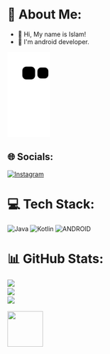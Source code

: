 # 💫 About Me:
 - 🔭 Hi, My name is Islam!
 - 🌱 I'm android developer.

![Snake animation](https://raw.githubusercontent.com/muhiqsimui/muhiqsimui/output/github-contribution-grid-snake.svg)

## 🌐 Socials:
[![Instagram](https://img.shields.io/badge/Instagram-%23E4405F.svg?logo=Instagram&logoColor=white)](https://instagram.com/medetbekov.london)

# 💻 Tech Stack:
![Java](https://img.shields.io/badge/java-%23ED8B00.svg?style=for-the-badge&logo=java&logoColor=white) ![Kotlin](https://img.shields.io/badge/kotlin-%230095D5.svg?style=for-the-badge&logo=kotlin&logoColor=white) ![ANDROID](https://img.shields.io/badge/android-%2320232a.svg?style=for-the-badge&logo=android&logoColor=%a4c639)

# 📊 GitHub Stats:
![](https://github-readme-stats.vercel.app/api?username=theMIslam&theme=dark&hide_border=false&include_all_commits=false&count_private=false)<br/>
![](https://github-readme-streak-stats.herokuapp.com/?user=theMIslam&theme=dark&hide_border=false)<br/> 
![](https://github-readme-stats.vercel.app/api/top-langs/?username=theMIslam&theme=dark&hide_border=false&include_all_commits=false&count_private=false&layout=compact)

<img src="https://camo.githubusercontent.com/10f99fdd0657fedc9e677391ccccefd5c053c8adc01285b3ea6fedc320d33829/68747470733a2f2f6375746577616c6c70617065722e6f72672f32372f62696e6172792d636f64652d77616c6c70617065722d6769662f62696e6172792d636f64652d676966732d6765742d7468652d626573742d6769662d6f6e2d67697068792e676966" width="80" height="80">
